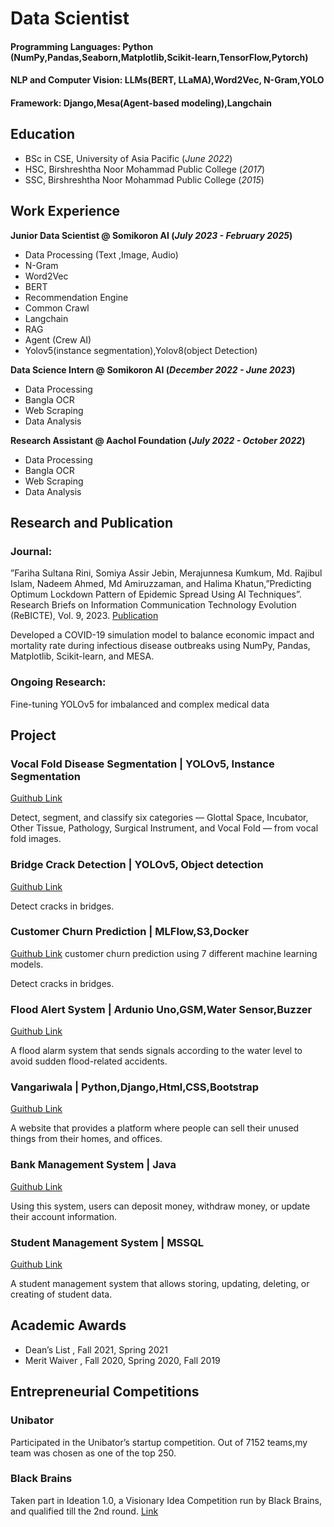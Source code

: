 # Data Scientist

#### Programming Languages: Python (NumPy,Pandas,Seaborn,Matplotlib,Scikit-learn,TensorFlow,Pytorch)
#### NLP and Computer Vision: LLMs(BERT, LLaMA),Word2Vec, N-Gram,YOLO
#### Framework: Django,Mesa(Agent-based modeling),Langchain

## Education

- BSc in CSE, University of Asia Pacific  (_June 2022_)								       		
- HSC, Birshreshtha Noor Mohammad Public College (_2017_)	 			        		
- SSC, Birshreshtha Noor Mohammad Public College  (_2015_)

## Work Experience
**Junior Data Scientist @ Somikoron AI (_July 2023 - February 2025_)**

- Data Processing (Text ,Image, Audio)
- N-Gram 
- Word2Vec 
- BERT
- Recommendation Engine
- Common Crawl
- Langchain
- RAG
- Agent (Crew AI)
- Yolov5(instance segmentation),Yolov8(object Detection)

**Data Science Intern @ Somikoron AI (_December 2022 - June 2023_)**

- Data Processing 
- Bangla OCR
- Web Scraping
- Data Analysis


**Research Assistant @ Aachol Foundation (_July 2022 - October 2022_)**

- Data Processing 
- Bangla OCR
- Web Scraping
- Data Analysis



## Research and Publication
### Journal:
”Fariha Sultana Rini, Somiya Assir Jebin, Merajunnesa Kumkum, Md. Rajibul Islam, Nadeem Ahmed,
Md Amiruzzaman, and Halima Khatun,”Predicting Optimum Lockdown Pattern of Epidemic Spread Using
AI Techniques”. Research Briefs on Information Communication Technology Evolution (ReBICTE), Vol. 9,
2023.
[Publication](https://rebicte.org/index.php/rebicte/article/view/153)

Developed a COVID-19 simulation model to balance economic impact and mortality rate during infectious disease outbreaks using NumPy, Pandas, Matplotlib, Scikit-learn, and MESA.


### Ongoing Research:
Fine-tuning YOLOv5 for imbalanced and complex medical data


## Project

### Vocal Fold Disease  Segmentation  | YOLOv5, Instance Segmentation
[Guithub Link](https://github.com/FarihaSultanaRini/Yolov5_Instance_Segmentation)

Detect, segment, and classify six categories — Glottal Space, Incubator, Other Tissue, Pathology, Surgical Instrument, and Vocal Fold — from vocal fold images.

### Bridge Crack Detection  | YOLOv5, Object detection
[Guithub Link](https://github.com/FarihaSultanaRini/Yolov5_Object_Detection)

Detect cracks in bridges.

### Customer Churn Prediction | MLFlow,S3,Docker
[Guithub Link](https://github.com/FarihaSultanaRini/Tracking_with_MLflow)
customer churn prediction using 7 different machine learning models.

Detect cracks in bridges.

### Flood Alert System | Ardunio Uno,GSM,Water Sensor,Buzzer
[Guithub Link](https://github.com/FarihaSultanaRini/Flood_Level_detector)

A flood alarm system that sends signals according to the water level to avoid sudden flood-related accidents.


### Vangariwala | Python,Django,Html,CSS,Bootstrap
[Guithub Link](https://github.com/FarihaSultanaRini/Vangariwala123)

A website that provides a platform where people can sell their unused things from their homes, and offices.


### Bank Management System | Java
[Guithub Link](https://github.com/FarihaSultanaRini/Company_Management_System)

Using this system, users can deposit money, withdraw money, or update their account information.

### Student Management System | MSSQL
[Guithub Link](https://github.com/FarihaSultanaRini/Student_Management_System)

A student management system that allows storing, updating, deleting, or creating of student data.


## Academic Awards
- Dean’s List  , Fall 2021, Spring 2021
- Merit Waiver , Fall 2020, Spring 2020, Fall 2019


## Entrepreneurial Competitions

### Unibator
Participated in the Unibator’s startup competition. Out of 7152 teams,my team was chosen as one of the top 250.
### Black Brains
Taken part in Ideation 1.0, a Visionary Idea Competition run by Black Brains, and qualified till the 2nd round. [Link](https://drive.google.com/file/d/1VWwGLVx7hbA_3XygNZzVFt8mxV8g6p_h/view)




